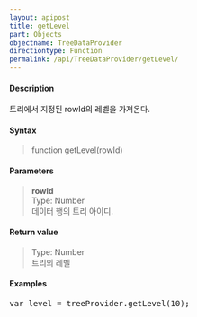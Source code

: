 ```yaml
---
layout: apipost
title: getLevel
part: Objects
objectname: TreeDataProvider
directiontype: Function
permalink: /api/TreeDataProvider/getLevel/
---
```



#### Description

 트리에서 지정된 rowId의 레벨을 가져온다.  

#### Syntax

> function getLevel(rowId)  

#### Parameters

> **rowId**  
> Type: Number  
> 데이터 행의 트리 아이디.  

#### Return value

> Type: Number  
> 트리의 레벨  

#### Examples 

<pre class="prettyprint">
var level = treeProvider.getLevel(10);
</pre>

